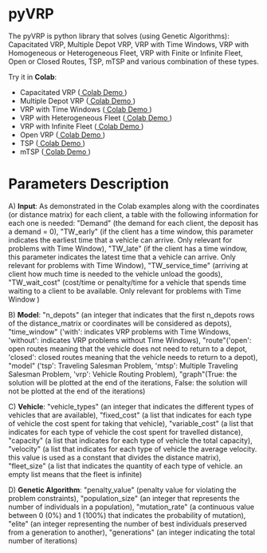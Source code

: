 # pyVRP
The pyVRP is python library that solves (using Genetic Algorithms): Capacitated VRP, Multiple Depot VRP, VRP with Time Windows, VRP with Homogeneous or Heterogeneous Fleet, VRP with Finite or Infinite Fleet, Open or Closed Routes, TSP, mTSP and various combination of these types.

Try it in **Colab**: 

- Capacitated VRP ([ Colab Demo ](https://colab.research.google.com/drive/1FUIa98I3uBVHpSNLfkFGdS_5WH1-0NTH?usp=sharing))
- Multiple Depot VRP ([ Colab Demo ](https://colab.research.google.com/drive/1QYm1g6Zy58cTvR1fWX571nhDDcgusE90?usp=sharing))
- VRP with Time Windows ([ Colab Demo ](https://colab.research.google.com/drive/1T6fByfiZ-q_3D6_DQYhS6bxPq9eRqDlf?usp=sharing))
- VRP with Heterogeneous Fleet ([ Colab Demo ](https://colab.research.google.com/drive/11d2ESpjdT9u8mLnDpsE1xwL16IHoVmFh?usp=sharing))
- VRP with Infinite Fleet ([ Colab Demo ](https://colab.research.google.com/drive/1tIN9uK7jEK1uyHzq7xxjmNS1Jm87t5eQ?usp=sharing))
- Open VRP ([ Colab Demo ](https://colab.research.google.com/drive/1KSlhRskcRjs5483nBdrxcjEoCwW-4Ns0?usp=sharing))
- TSP ([ Colab Demo ](https://colab.research.google.com/drive/1WzRKa7aUUe-hV9RFbQwQdPLd0VYNNPIu?usp=sharing))
- mTSP ([ Colab Demo ](https://colab.research.google.com/drive/1fLCSwpxLi62NJ5ru6uZLOdyBQ-L29piV?usp=sharing))

# Parameters Description

A) **Input**: As demonstrated in the Colab examples along with the coordinates (or distance matrix) for each client, a table with the following information for each one is needed: "Demand" (the demand for each client, the deposit has a demand = 0),  "TW_early" (if the client has a time window, this parameter indicates the earliest time that a vehicle can arrive. Only relevant for problems with Time Window), "TW_late" (if the client has a time window, this parameter indicates the latest time that a vehicle can arrive. Only relevant for problems with Time Window), "TW_service_time" (arriving at client how much time is needed to the vehicle unload the goods), "TW_wait_cost" (cost/time or penalty/time for a vehicle that spends time waiting to a client to be available. Only relevant for problems with Time Window )

B) **Model**: "n_depots" (an integer that indicates that the first n_depots rows of the distance_matrix or coordinates will be considered as depots), "time_window" ('with': indicates VRP problems with Time Windows, 'without': indicates VRP problems without Time Windows), "route"('open': open routes meaning that the vehicle does not need to return to a depot, 'closed': closed routes meaning that the vehicle needs to return to a depot), "model" ('tsp': Traveling Salesman Problem, 'mtsp': Multiple Traveling Salesman Problem, 'vrp': Vehicle Routing Problem), "graph"(True: the solution will be plotted at the end of the iterations, False: the solution will not be plotted at the end of the iterations)

C) **Vehicle**: "vehicle_types" (an integer that indicates the different types of vehicles that are available), "fixed_cost" (a list that indicates for each type of vehicle the cost spent for taking that vehicle), "variable_cost" (a list that indicates for each type of vehicle the cost spent for travelled distance), "capacity" (a list that indicates for each type of vehicle the total capacity), "velocity" (a list that indicates for each type of vehicle the average velocity. this value is used as a constant that divides the distance matrix), "fleet_size" (a list that indicates the quantity of each type of vehicle. an empty list means that the fleet is infinite)

D) **Genetic Algorithm**: "penalty_value" (penalty value for violating the problem constraints), "population_size" (an integer that represents the number of individuals in a population), "mutation_rate" (a continuous value between 0 (0%) and 1 (100%) that indicates the probability of mutation), "elite" (an integer representing the number of best individuals preserved from a generation to another), "generations" (an integer indicating the total number of iterations)
